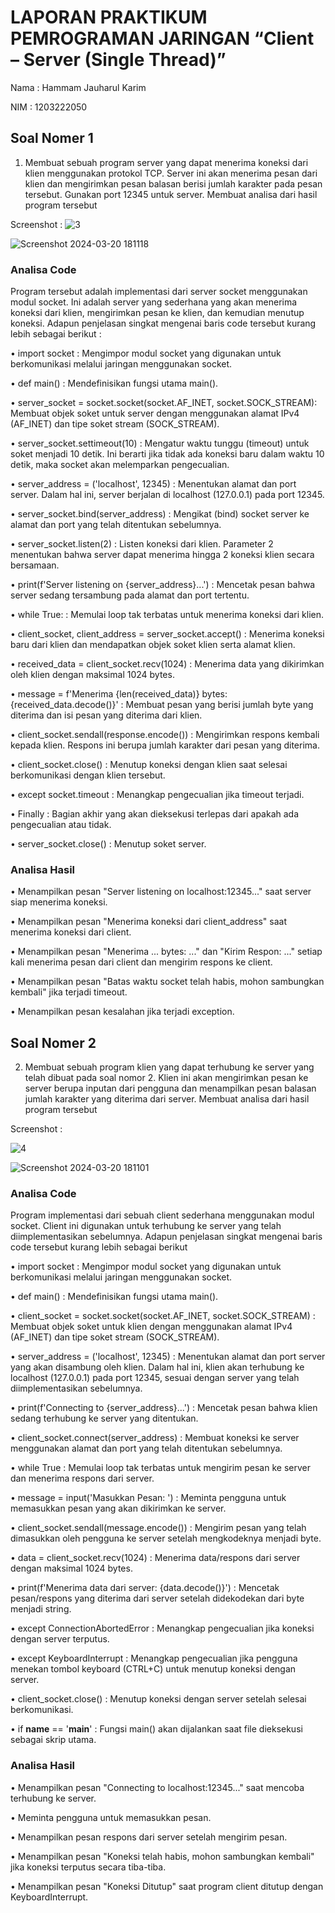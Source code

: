 # **LAPORAN PRAKTIKUM PEMROGRAMAN JARINGAN “Client – Server (Single Thread)”**

Nama : Hammam Jauharul Karim

NIM : 1203222050

## Soal Nomer 1
1.	Membuat sebuah program server yang dapat menerima koneksi dari klien menggunakan protokol TCP. Server ini akan menerima pesan dari klien dan mengirimkan pesan balasan berisi jumlah karakter pada pesan tersebut. Gunakan port 12345 untuk server. Membuat analisa dari hasil program tersebut

Screenshot :
![3](https://github.com/hammamkarim/Pemrograman_Jaringan/assets/114963944/de248303-8573-443a-a8d8-251e246b404e)


![Screenshot 2024-03-20 181118](https://github.com/hammamkarim/Pemrograman_Jaringan/assets/114963944/ec06bea6-42cc-40e0-be2c-3af6b9fbb32f)


### Analisa Code

Program tersebut adalah implementasi dari server socket menggunakan modul socket. Ini adalah server yang sederhana yang akan menerima koneksi dari klien, mengirimkan pesan ke klien, dan kemudian menutup koneksi. Adapun penjelasan singkat mengenai baris code tersebut kurang lebih sebagai berikut :

•	import socket : Mengimpor modul socket yang digunakan untuk berkomunikasi melalui jaringan menggunakan socket.

•	def main() : Mendefinisikan fungsi utama main().

•	server_socket = socket.socket(socket.AF_INET, socket.SOCK_STREAM): 
Membuat objek soket untuk server dengan menggunakan alamat IPv4 (AF_INET) dan tipe soket stream (SOCK_STREAM).

•	server_socket.settimeout(10) : Mengatur waktu tunggu (timeout) untuk soket menjadi 10 detik. Ini berarti jika tidak ada koneksi baru dalam waktu 10 detik, maka socket akan melemparkan pengecualian.

•	server_address = ('localhost', 12345) : Menentukan alamat dan port server. Dalam hal ini, server berjalan di localhost (127.0.0.1) pada port 12345.

•	server_socket.bind(server_address) : Mengikat (bind) socket server ke alamat dan port yang telah ditentukan sebelumnya.

•	server_socket.listen(2) : Listen koneksi dari klien. Parameter 2 menentukan bahwa server dapat menerima hingga 2 koneksi klien secara bersamaan.

•	print(f'Server listening on {server_address}...') : Mencetak pesan bahwa server sedang tersambung pada alamat dan port tertentu.

•	while True: : Memulai loop tak terbatas untuk menerima koneksi dari klien.

•	client_socket, client_address = server_socket.accept() : Menerima koneksi baru dari klien dan mendapatkan objek soket klien serta alamat klien.

•	received_data = client_socket.recv(1024) : Menerima data yang dikirimkan oleh klien dengan maksimal 1024 bytes.

•	message = f'Menerima {len(received_data)} bytes: {received_data.decode()}' : Membuat pesan yang berisi jumlah byte yang diterima dan isi pesan yang diterima dari klien.

•	client_socket.sendall(response.encode()) : Mengirimkan respons kembali kepada klien. Respons ini berupa jumlah karakter dari pesan yang diterima.

•	client_socket.close() : Menutup koneksi dengan klien saat selesai 
berkomunikasi dengan klien tersebut.

•	except socket.timeout : Menangkap pengecualian jika timeout terjadi.

•	Finally : Bagian akhir yang akan dieksekusi terlepas dari apakah ada pengecualian atau tidak.

•	server_socket.close() : Menutup soket server.

### Analisa Hasil

•	Menampilkan pesan "Server listening on localhost:12345..." saat server siap menerima koneksi.

•	Menampilkan pesan "Menerima koneksi dari client_address" saat menerima koneksi dari client.

•	Menampilkan pesan "Menerima ... bytes: ..." dan "Kirim Respon: ..." setiap kali menerima pesan dari client dan mengirim respons ke client.

•	Menampilkan pesan "Batas waktu socket telah habis, mohon sambungkan kembali" jika terjadi timeout.

•	Menampilkan pesan kesalahan jika terjadi exception.

## Soal Nomer  2 

2.	Membuat sebuah program klien yang dapat terhubung ke server yang telah dibuat pada soal nomor 2. Klien ini akan mengirimkan pesan ke server berupa inputan dari pengguna dan menampilkan pesan balasan jumlah karakter yang diterima dari server. Membuat analisa dari hasil program tersebut

Screenshot :

![4](https://github.com/hammamkarim/Pemrograman_Jaringan/assets/114963944/3b40d80a-4c7c-4992-b777-1e7482123f25)


![Screenshot 2024-03-20 181101](https://github.com/hammamkarim/Pemrograman_Jaringan/assets/114963944/51c949a7-35a8-4df6-990f-c90453c7228b)

### Analisa Code

Program implementasi dari sebuah client sederhana menggunakan modul socket. Client ini digunakan untuk terhubung ke server yang telah diimplementasikan sebelumnya. Adapun penjelasan singkat mengenai baris code tersebut kurang lebih sebagai berikut

•	import socket : Mengimpor modul socket yang digunakan untuk berkomunikasi melalui jaringan menggunakan socket.

•	def main() : Mendefinisikan fungsi utama main().

•	client_socket = socket.socket(socket.AF_INET, socket.SOCK_STREAM) : Membuat objek soket untuk klien dengan menggunakan alamat IPv4 (AF_INET) dan tipe soket stream (SOCK_STREAM).

•	server_address = ('localhost', 12345) : Menentukan alamat dan port server yang akan disambung oleh klien. Dalam hal ini, klien akan terhubung ke localhost (127.0.0.1) pada port 12345, sesuai dengan server yang telah diimplementasikan sebelumnya.

•	print(f'Connecting to {server_address}...') : Mencetak pesan bahwa klien sedang terhubung ke server yang ditentukan.

•	client_socket.connect(server_address) : Membuat koneksi ke server menggunakan alamat dan port yang telah ditentukan sebelumnya.

•	while True : Memulai loop tak terbatas untuk mengirim pesan ke server dan menerima respons dari server.

•	message = input('Masukkan Pesan: ') : Meminta pengguna untuk memasukkan pesan yang akan dikirimkan ke server.

•	client_socket.sendall(message.encode()) : Mengirim pesan yang telah dimasukkan oleh pengguna ke server setelah mengkodeknya menjadi byte.

•	data = client_socket.recv(1024) : Menerima data/respons dari server dengan maksimal 1024 bytes.

•	print(f'Menerima data dari server: {data.decode()}') : Mencetak pesan/respons yang diterima dari server setelah didekodekan dari byte menjadi string.

•	except ConnectionAbortedError : Menangkap pengecualian jika koneksi dengan server terputus.

•	except KeyboardInterrupt : Menangkap pengecualian jika pengguna menekan tombol keyboard (CTRL+C) untuk menutup koneksi dengan server.

•	client_socket.close() : Menutup koneksi dengan server setelah selesai berkomunikasi.

•	if __name__ == '__main__' : Fungsi main() akan dijalankan saat file dieksekusi sebagai skrip utama.

### Analisa Hasil

•	Menampilkan pesan "Connecting to localhost:12345..." saat mencoba terhubung ke server.

•	Meminta pengguna untuk memasukkan pesan.

•	Menampilkan pesan respons dari server setelah mengirim pesan.

•	Menampilkan pesan "Koneksi telah habis, mohon sambungkan kembali" jika koneksi terputus secara tiba-tiba.

•	Menampilkan pesan "Koneksi Ditutup" saat program client ditutup dengan KeyboardInterrupt.





